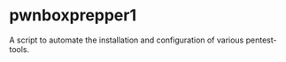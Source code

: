# pwnboxprepper1
 A script to automate the installation and configuration of various pentest-tools.
